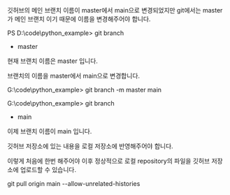 깃허브의 메인 브랜치 이름이 master에서 main으로 변경되었지만 git에서는 master가 메인 브랜치 이기 때문에 이름을 변경해주어야 합니다. 


PS D:\code\python_example> git branch

* master

현재 브랜치 이름은 master 입니다.


브랜치의 이름을 master에서 main으로 변경합니다.

G:\code\python_example> git branch -m master main

G:\code\python_example> git branch

* main

이제 브랜치 이름이 main 입니다. 



깃허브 저장소에 있는 내용을 로컬 저장소에 반영해주어야 합니다. 

이렇게 처음에 한번 해주어야 이후 정상적으로 로컬 repository의 파일을 깃허브 저장소에 업로드할 수 있습니다. 

 

git pull origin main --allow-unrelated-histories
